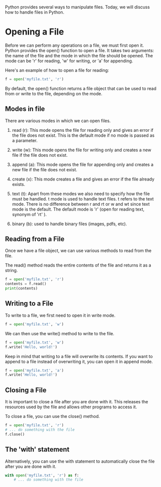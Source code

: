 Python provides several ways to manipulate files. Today, we will discuss how to handle files in Python.
# Opening a File
Before we can perform any operations on a file, we must first open it. Python provides the open() function to open a file. It takes two arguments: the name of the file and the mode in which the file should be opened. The mode can be 'r' for reading, 'w' for writing, or 'a' for appending.

Here's an example of how to open a file for reading:
```python
f = open('myfile.txt', 'r')
```
By default, the open() function returns a file object that can be used to read from or write to the file, depending on the mode.
## Modes in file
There are various modes in which we can open files.

1. read (r): This mode opens the file for reading only and gives an error if the file does not exist. This is the default mode if no mode is passed as a parameter.
2. write (w): This mode opens the file for writing only and creates a new file if the file does not exist.
3. append (a): This mode opens the file for appending only and creates a new file if the file does not exist.
4. create (x): This mode creates a file and gives an error if the file already exists.
 
5. text (t): 
Apart from these modes we also need to specify how the file must be handled. t mode is used to handle text files. t refers to the text mode. There is no difference between r and rt or w and wt since text mode is the default. The default mode is 'r' (open for reading text, synonym of 'rt' ).
6. binary (b): used to handle binary files (images, pdfs, etc).
## Reading from a File
Once we have a file object, we can use various methods to read from the file.

The read() method reads the entire contents of the file and returns it as a string.
```python 
f = open('myfile.txt', 'r')
contents = f.read()
print(contents)
```


## Writing to a File
To write to a file, we first need to open it in write mode.
```python
f = open('myfile.txt', 'w')

```
We can then use the write() method to write to the file.
```python
f = open('myfile.txt', 'w')
f.write('Hello, world!')

```
Keep in mind that writing to a file will overwrite its contents. If you want to append to a file instead of overwriting it, you can open it in append mode.

```python 
f = open('myfile.txt', 'a')
f.write('Hello, world!')
```
## Closing a File
It is important to close a file after you are done with it. This releases the resources used by the file and allows other programs to access it.

To close a file, you can use the close() method.
```python 
f = open('myfile.txt', 'r')
# ... do something with the file
f.close()

```
## The 'with' statement
Alternatively, you can use the with statement to automatically close the file after you are done with it.

```python
with open('myfile.txt', 'r') as f:
    # ... do something with the file

```
